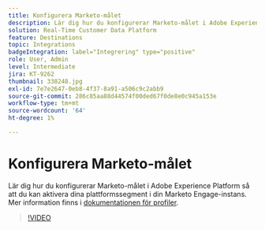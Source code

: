 ```yaml
---
title: Konfigurera Marketo-målet
description: Lär dig hur du konfigurerar Marketo-målet i Adobe Experience Platform så att du kan aktivera dina plattformssegment i din Marketo Engage-instans.
solution: Real-Time Customer Data Platform
feature: Destinations
topic: Integrations
badgeIntegration: label="Integrering" type="positive"
role: User, Admin
level: Intermediate
jira: KT-9262
thumbnail: 338248.jpg
exl-id: 7e7e2647-0eb8-4f37-8a91-a506c9c2abb9
source-git-commit: 286c85aa88d44574f00ded67f0de8e0c945a153e
workflow-type: tm+mt
source-wordcount: '64'
ht-degree: 1%

---
```


# Konfigurera Marketo-målet

Lär dig hur du konfigurerar Marketo-målet i Adobe Experience Platform så att du kan aktivera dina plattformssegment i din Marketo Engage-instans. Mer information finns i [dokumentationen för profiler](https://experienceleague.adobe.com/docs/experience-platform/rtcdp/profile/profile-browse.html?lang=sv-SE).

>[!VIDEO](https://video.tv.adobe.com/v/3440162?learn=on&enablevpops&captions=swe)

